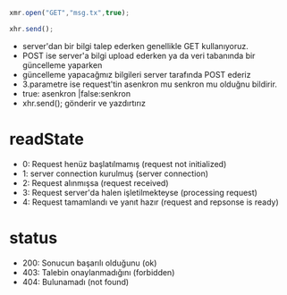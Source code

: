 ```javascript
xmr.open("GET","msg.tx",true);

xhr.send();
```

- server'dan bir bilgi talep ederken genellikle GET kullanıyoruz.
- POST ise server'a bilgi upload ederken ya da veri tabanında bir güncelleme yaparken
-  güncelleme yapacağmız bilgileri server tarafında POST ederiz
- 3.parametre ise request'tin asenkron mu senkron mu olduğnu bildirir.
- true: asenkron |false:senkron
- xhr.send(); gönderir ve yazdırtırız



<h1>readState</h1>   

- 0: Request henüz başlatılmamış (request not initialized)
- 1: server connection kurulmuş (server connection)
- 2: Request alınmışsa (request received)
- 3: Request server'da halen işletilmekteyse (processing request)
- 4: Request tamamlandı ve yanıt hazır (request and repsonse is ready)


<h1>status</h1>

- 200: Sonucun başarılı olduğunu (ok)
- 403: Talebin onaylanmadığını (forbidden)
- 404: Bulunamadı (not found)
